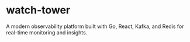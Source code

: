 # watch-tower
A modern observability platform built with Go, React, Kafka, and Redis for real-time monitoring and insights.
